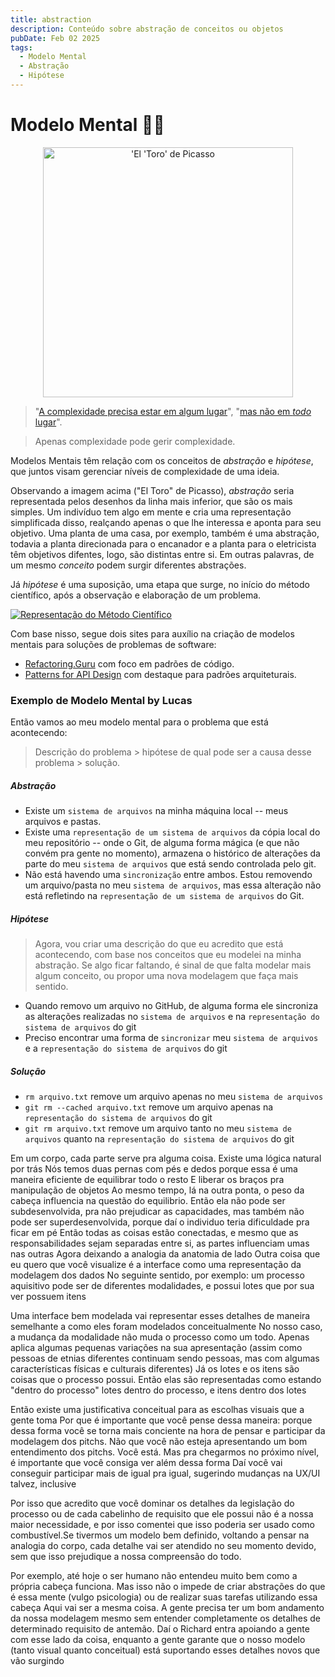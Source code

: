 ```yaml
---
title: abstraction
description: Conteúdo sobre abstração de conceitos ou objetos
pubDate: Feb 02 2025
tags:
  - Modelo Mental
  - Abstração
  - Hipótese
---
```


# Modelo Mental 🧠🧮

<div align="center"><img alt="'El 'Toro' de Picasso" src="https://ferd.ca/static/img/picasso-bulls.jpg" width="400px"></div>

>  "[A complexidade precisa estar em algum lugar](https://ferd.ca/complexity-has-to-live-somewhere.html)",  "[mas não em _todo_ lugar](https://v5.chriskrycho.com/journal/essence-of-successful-abstractions/)". 

> Apenas complexidade pode gerir complexidade.

Modelos Mentais têm relação com os conceitos de _abstração_ e _hipótese_, que juntos visam gerenciar níveis de complexidade de uma ideia.

Observando a imagem acima ("El Toro" de Picasso), _abstração_ seria representada pelos desenhos da linha mais inferior, que são os mais simples. Um indivíduo tem algo em mente e cria uma representação simplificada disso, realçando apenas o que lhe interessa e aponta para seu objetivo. Uma planta de uma casa, por exemplo, também é uma abstração, todavia a planta direcionada para o encanador e a planta para o eletricista têm objetivos difentes, logo, são distintas entre si. Em outras palavras, de um mesmo _conceito_ podem surgir diferentes abstrações.

Já _hipótese_ é uma suposição, uma etapa que surge, no início do método científico, após a observação e elaboração de um problema. 

[![Representação do Método Científico](https://i.pinimg.com/736x/13/e2/b5/13e2b5f64d00dab5e5b487d765f7730b.jpg)](https://www.nerdcursos.com.br/metodo-cientifico)

Com base nisso, segue dois sites para auxílio na criação de modelos mentais para soluções de problemas de software: 
- [Refactoring.Guru](https://refactoring.guru/pt-br) com foco em padrões de código.
- [Patterns for API Design](https://microservice-api-patterns.org/) com destaque para padrões arquiteturais.

### Exemplo de Modelo Mental by Lucas

Então vamos ao meu modelo mental para o problema que está acontecendo:

> Descrição do problema > hipótese de qual pode ser a causa desse problema > solução.

##### Abstração

- Existe um `sistema de arquivos` na minha máquina local -- meus arquivos e pastas. 
- Existe uma `representação de um sistema de arquivos` da cópia local do meu repositório -- onde o Git, de alguma forma mágica (e que não convém pra gente no momento), armazena o histórico de alterações da parte do meu `sistema de arquivos` que está sendo controlada pelo git.
- Não está havendo uma `sincronização` entre ambos. Estou removendo um arquivo/pasta no meu `sistema de arquivos`, mas essa alteração não está refletindo na `representação de um sistema de arquivos` do Git.

##### Hipótese

> Agora, vou criar uma descrição do que eu acredito que está acontecendo, com base nos conceitos que eu modelei na minha abstração. Se algo ficar faltando, é sinal de que falta modelar mais algum conceito, ou propor uma nova modelagem que faça mais sentido.

- Quando removo um arquivo no GitHub, de alguma forma ele sincroniza as alterações realizadas no `sistema de arquivos` e na `representação do sistema de arquivos` do git
- Preciso encontrar uma forma de `sincronizar` meu `sistema de arquivos` e a `representação do sistema de arquivos` do git

##### Solução 

- `rm arquivo.txt` remove um arquivo apenas no meu `sistema de arquivos`
- `git rm --cached arquivo.txt` remove um arquivo apenas na `representação do sistema de arquivos` do git
- `git rm arquivo.txt` remove um arquivo tanto no meu `sistema de arquivos` quanto na `representação do sistema de arquivos` do git


Em um corpo, cada parte serve pra alguma coisa. Existe uma lógica natural por trás
Nós temos duas pernas com pés e dedos porque essa é uma maneira eficiente de equilibrar todo o resto 
E liberar os braços pra manipulação de objetos
Ao mesmo tempo, lá na outra ponta, o peso da cabeça influencia na questão do equilibrio. Então ela não pode ser subdesenvolvida, pra não prejudicar as capacidades, mas também não pode ser superdesenvolvida, porque daí o individuo teria dificuldade pra ficar em pé
Então todas as coisas estão conectadas, e mesmo que as responsabilidades sejam separadas entre si, as partes influenciam umas nas outras
Agora deixando a analogia da anatomia de lado
Outra coisa que eu quero que você visualize é a interface como uma representação da modelagem dos dados
No seguinte sentido, por exemplo: um processo aquisitivo pode ser de diferentes modalidades, e possui lotes que por sua ver possuem itens

Uma interface bem modelada vai representar esses detalhes de maneira semelhante a como eles foram modelados conceitualmente
No nosso caso, a mudança da modalidade não muda o processo como um todo. Apenas aplica algumas pequenas variações na sua apresentação (assim como pessoas de etnias diferentes continuam sendo pessoas, mas com algumas características físicas e culturais diferentes)
Já os lotes e os itens são coisas que o processo possui. Então elas são representadas como estando "dentro do processo"
lotes dentro do processo, e itens dentro dos lotes

Então existe uma justificativa conceitual para as escolhas visuais que a gente toma
Por que é importante que você pense dessa maneira: porque dessa forma você se torna mais conciente na hora de pensar e participar da modelagem dos pitchs. Não que você não esteja apresentando um bom entendimento dos pitchs. Você está. Mas pra chegarmos no próximo nível, é importante que você consiga ver além dessa forma
Daí você vai conseguir participar mais de igual pra igual, sugerindo mudanças na UX/UI talvez, inclusive

Por isso que acredito que você dominar os detalhes da legislação do processo ou de cada cabelinho de requisito que ele possui não é a nossa maior necessidade, e por isso comentei que isso poderia ser usado como combustível.Se tivermos um modelo bem definido, voltando a pensar na analogia do corpo, cada detalhe vai ser atendido no seu momento devido, sem que isso prejudique a nossa compreensão do todo. 

Por exemplo, até hoje o ser humano não entendeu muito bem como a própria cabeça funciona. Mas isso não o impede de criar abstrações do que é essa mente (vulgo psicologia) ou de realizar suas tarefas utilizando essa cabeça 
Aqui vai ser a mesma coisa. A gente precisa ter um bom andamento da nossa modelagem mesmo sem entender completamente os detalhes de determinado requisito de antemão. Daí o Richard entra apoiando a gente com esse lado da coisa, enquanto a gente garante que o nosso modelo (tanto visual quanto conceitual) está suportando esses detalhes novos que vão surgindo




